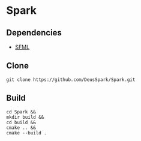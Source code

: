 # Spark

## Dependencies

  - [SFML](https://www.sfml-dev.org)

## Clone

```
git clone https://github.com/DeusSpark/Spark.git
```

## Build

```
cd Spark &&
mkdir build &&
cd build &&
cmake .. &&
cmake --build . 
```

